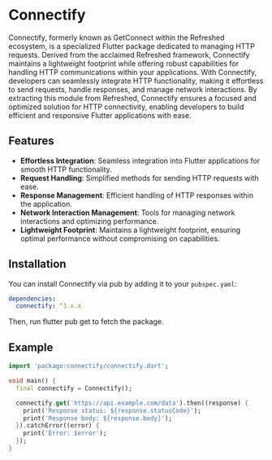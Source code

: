 # Connectify

Connectify, formerly known as GetConnect within the Refreshed ecosystem, is a specialized Flutter package dedicated to managing HTTP requests. Derived from the acclaimed Refreshed framework, Connectify maintains a lightweight footprint while offering robust capabilities for handling HTTP communications within your applications. With Connectify, developers can seamlessly integrate HTTP functionality, making it effortless to send requests, handle responses, and manage network interactions. By extracting this module from Refreshed, Connectify ensures a focused and optimized solution for HTTP connectivity, enabling developers to build efficient and responsive Flutter applications with ease.

## Features

- **Effortless Integration**: Seamless integration into Flutter applications for smooth HTTP functionality.
- **Request Handling**: Simplified methods for sending HTTP requests with ease.
- **Response Management**: Efficient handling of HTTP responses within the application.
- **Network Interaction Management**: Tools for managing network interactions and optimizing performance.
- **Lightweight Footprint**: Maintains a lightweight footprint, ensuring optimal performance without compromising on capabilities.

## Installation

You can install Connectify via pub by adding it to your `pubspec.yaml`:

```yaml
dependencies:
  connectify: ^1.x.x
```

Then, run flutter pub get to fetch the package.

## Example

```dart
import 'package:connectify/connectify.dart';

void main() {
  final connectify = Connectify();

  connectify.get('https://api.example.com/data').then((response) {
    print('Response status: ${response.statusCode}');
    print('Response body: ${response.body}');
  }).catchError((error) {
    print('Error: $error');
  });
}
```

